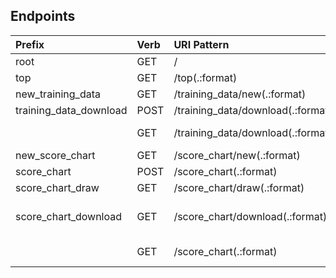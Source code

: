 ## Endpoints

|Prefix |Verb |URI Pattern |Controller#Action |
|:-|:-|:-|:-|
|root |GET |/ |top#index |
|top |GET |/top(.:format) |top#index |
|new_training_data |GET |/training_data/new(.:format) |training_data#new |
|training_data_download |POST |/training_data/download(.:format) |training_data#download |
| |GET |/training_data/download(.:format) |redirect(301, /training_data/new) |
|new_score_chart |GET |/score_chart/new(.:format) |score_chart#new |
|score_chart |POST |/score_chart(.:format) |score_chart#create |
|score_chart_draw |GET |/score_chart/draw(.:format) |score_chart#draw |
|score_chart_download |GET |/score_chart/download(.:format) |score_chart#download {:default=>{:format=>:csv}} |
| |GET |/score_chart(.:format) |redirect(301, /score_chart/new) |
